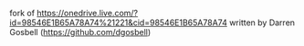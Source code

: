 fork of https://onedrive.live.com/?id=98546E1B65A78A74%21221&cid=98546E1B65A78A74 written by Darren Gosbell (https://github.com/dgosbell)
